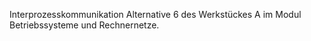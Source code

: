 Interprozesskommunikation
Alternative 6 des Werkstückes A im Modul Betriebssysteme und Rechnernetze.
